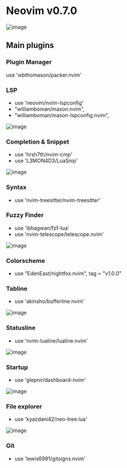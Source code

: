 # Neovim v0.7.0

![image](https://user-images.githubusercontent.com/16230069/190534549-9b0e5d11-a15b-4f67-a7f9-e3e1d06f0a76.png)

## Main plugins

### Plugin Manager
use 'wbthomason/packer.nvim'

### LSP
- use 'neovim/nvim-lspconfig'
- "williamboman/mason.nvim",
- "williamboman/mason-lspconfig.nvim",

![image](https://user-images.githubusercontent.com/16230069/190533815-3eaccf2e-6b4b-4083-9606-621b155e0409.png)


### Completion & Snippet
- use 'hrsh7th/nvim-cmp'
- use 'L3MON4D3/LuaSnip'

![image](https://user-images.githubusercontent.com/16230069/190533909-2f7b2008-df5d-48d7-9de4-56a7bf98dc71.png)

### Syntax
- use 'nvim-treesitter/nvim-treesitter'

### Fuzzy Finder
- use 'ibhagwan/fzf-lua'
- use 'nvim-telescope/telescope.nvim'

![image](https://user-images.githubusercontent.com/16230069/190534001-495b609c-0e24-475b-a354-7c9ec5a611df.png)

### Colorscheme
- use "EdenEast/nightfox.nvim", tag = "v1.0.0"

### Tabline
- use 'akinsho/bufferline.nvim'

![image](https://user-images.githubusercontent.com/16230069/190534038-baaab364-1927-452f-8e8d-74962726dbcf.png)

### Statusline
- use 'nvim-lualine/lualine.nvim'

![image](https://user-images.githubusercontent.com/16230069/190534130-8818e8de-6458-469c-b433-89ec2ace4ec6.png)

### Startup
- use 'glepnir/dashboard-nvim'

![image](https://user-images.githubusercontent.com/16230069/190533347-0a9ccaad-25f6-41b4-9376-86a206db7dfe.png)

### File explorer
- use 'kyazdani42/neo-tree.lua'

![image](https://user-images.githubusercontent.com/16230069/190534250-002a0e09-f3fe-4cad-90d7-e5981d464c1e.png)

### Git
- use 'lewis6991/gitsigns.nvim'
